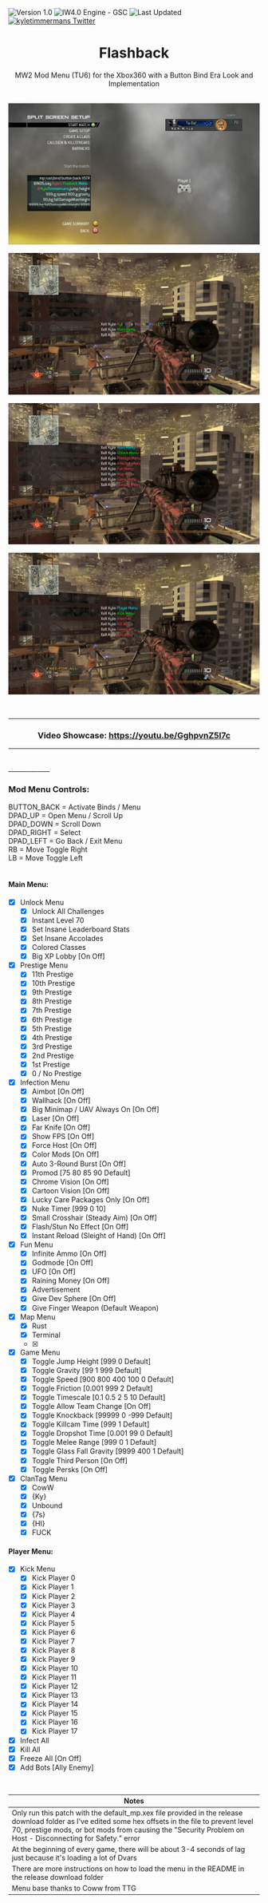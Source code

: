 ![Version 1.0](https://img.shields.io/badge/version-v1.0-orange.svg)
![IW4.0 Engine - GSC](https://img.shields.io/badge/IW4.0_Engine-GSC-blue.svg)
![Last Updated](https://img.shields.io/github/last-commit/kyletimmermans/flashback?color=success)
[![kyletimmermans Twitter](http://img.shields.io/twitter/url/http/shields.io.svg?style=social&label=Follow)](https://twitter.com/kyletimmermans)

# <div align="center">Flashback</div>

<div align="center">MW2 Mod Menu (TU6) for the Xbox360 with a Button Bind Era Look and Implementation</div>

</br>

<p align="center">
  <img src="https://github.com/kyletimmermans/flashback/blob/main/media/checkerboard.png?raw=true" alt="Opening Menu"/>
</p>

<p align="center">
  <img src="https://github.com/kyletimmermans/flashback/blob/main/media/opening.png?raw=true" alt="Main Menu"/>
</p>

<p align="center">
  <img src="https://github.com/kyletimmermans/flashback/blob/main/media/main.png?raw=true" alt="Player Menu"/>
</p>

<p align="center">
  <img src="https://github.com/kyletimmermans/flashback/blob/main/media/player.png?raw=true" alt="Checkerboard Map"/>
</p>

</br>

----------------------------------------------
### <div align="center">Video Showcase: https://youtu.be/GghpvnZ5l7c</div>
----------------------------------------------

</br>
_____________


### <div>Mod Menu Controls:</div>
<div>BUTTON_BACK = Activate Binds / Menu</div>
<div>DPAD_UP = Open Menu / Scroll Up</div>
<div>DPAD_DOWN = Scroll Down</div>
<div>DPAD_RIGHT = Select</div>
<div>DPAD_LEFT = Go Back / Exit Menu</div>
<div>RB = Move Toggle Right</div>
<div>LB = Move Toggle Left</div>

</br>

#### Main Menu:
- [x] Unlock Menu
  - [x] Unlock All Challenges
  - [x] Instant Level 70
  - [x] Set Insane Leaderboard Stats
  - [x] Set Insane Accolades
  - [x] Colored Classes
  - [x] Big XP Lobby [On Off] 
- [x] Prestige Menu
  - [x] 11th Prestige
  - [x] 10th Prestige
  - [x] 9th Prestige
  - [x] 8th Prestige
  - [x] 7th Prestige
  - [x] 6th Prestige
  - [x] 5th Prestige
  - [x] 4th Prestige
  - [x] 3rd Prestige
  - [x] 2nd Prestige
  - [x] 1st Prestige
  - [x] 0 / No Prestige
- [x] Infection Menu
  - [x] Aimbot [On Off]
  - [x] Wallhack [On Off]
  - [x] Big Minimap / UAV Always On [On Off]
  - [x] Laser [On Off]
  - [x] Far Knife [On Off]
  - [x] Show FPS [On Off]
  - [x] Force Host [On Off]
  - [x] Color Mods [On Off]
  - [x] Auto 3-Round Burst [On Off]
  - [x] Promod [75 80 85 90 Default]
  - [x] Chrome Vision [On Off]
  - [x] Cartoon Vision [On Off]
  - [x] Lucky Care Packages Only [On Off]
  - [x] Nuke Timer [999 0 10]
  - [x] Small Crosshair (Steady Aim) [On Off]
  - [x] Flash/Stun No Effect [On Off]
  - [x] Instant Reload (Sleight of Hand) [On Off]
- [x] Fun Menu
  - [x] Infinite Ammo [On Off]
  - [x] Godmode [On Off]
  - [x] UFO [On Off]
  - [x] Raining Money [On Off]
  - [x] Advertisement
  - [x] Give Dev Sphere [On Off]
  - [x] Give Finger Weapon (Default Weapon) 
- [x] Map Menu
  - [x] Rust
  - [x] Terminal
  - [x] 
- [x] Game Menu
  - [x] Toggle Jump Height [999 0 Default]
  - [x] Toggle Gravity [99 1 999 Default]
  - [x] Toggle Speed [900 800 400 100 0 Default]
  - [x] Toggle Friction [0.001 999 2 Default]
  - [x] Toggle Timescale [0.1 0.5 2 5 10 Default]
  - [x] Toggle Allow Team Change [On Off]
  - [x] Toggle Knockback [99999 0 -999 Default]
  - [x] Toggle Killcam Time [999 1 Default]
  - [x] Toggle Dropshot Time [0.001 99 0 Default]
  - [x] Toggle Melee Range [999 0 1 Default]
  - [x] Toggle Glass Fall Gravity [9999 400 1 Default]
  - [x] Toggle Third Person [On Off]
  - [x] Toggle Persks [On Off]
- [x] ClanTag Menu
  - [x] CowW
  - [x] {Ky}
  - [x] Unbound
  - [x] {7s}
  - [x] {HI}
  - [x] FUCK

#### Player Menu:
- [x] Kick Menu
  - [x] Kick Player 0
  - [x] Kick Player 1
  - [x] Kick Player 2
  - [x] Kick Player 3
  - [x] Kick Player 4
  - [x] Kick Player 5
  - [x] Kick Player 6
  - [x] Kick Player 7
  - [x] Kick Player 8
  - [x] Kick Player 9
  - [x] Kick Player 10
  - [x] Kick Player 11
  - [x] Kick Player 12
  - [x] Kick Player 13
  - [x] Kick Player 14
  - [x] Kick Player 15
  - [x] Kick Player 16
  - [x] Kick Player 17
- [x] Infect All 
- [x] Kill All
- [x] Freeze All [On Off]
- [x] Add Bots [Ally Enemy]

</br>

| Notes |
| --- |
| Only run this patch with the default_mp.xex file provided in the release download folder as I've edited some hex offsets in the file to prevent level 70, prestige mods, or bot mods from causing the "Security Problem on Host - Disconnecting for Safety." error |
| At the beginning of every game, there will be about 3-4 seconds of lag just because it's loading a lot of Dvars |
| There are more instructions on how to load the menu in the README in the release download folder |
| Menu base thanks to Coww from TTG |
